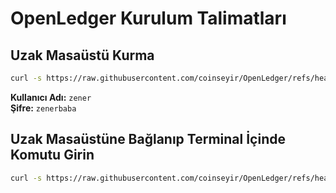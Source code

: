 # OpenLedger Kurulum Talimatları

## Uzak Masaüstü Kurma

```bash
curl -s https://raw.githubusercontent.com/coinseyir/OpenLedger/refs/heads/main/gui.sh -O && chmod +x gui.sh && ./gui.sh
```

**Kullanıcı Adı:** `zener`  
**Şifre:** `zenerbaba`

## Uzak Masaüstüne Bağlanıp Terminal İçinde Komutu Girin

```bash
curl -s https://raw.githubusercontent.com/coinseyir/OpenLedger/refs/heads/main/openledger.sh -O && chmod +x openledger.sh && ./openledger.sh
```
